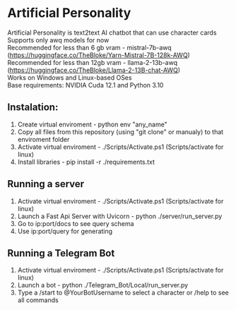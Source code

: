 # Artificial Personality
Artificial Personality is text2text AI chatbot that can use character cards <br>
Supports only awq models for now <br>
Recommended for less than 6 gb vram - mistral-7b-awq (https://huggingface.co/TheBloke/Yarn-Mistral-7B-128k-AWQ) <br>
Recommended for less than 12gb vram - llama-2-13b-awq (https://huggingface.co/TheBloke/Llama-2-13B-chat-AWQ) <br>
Works on Windows and Linux-based OSes <br>
Base requirements: NVIDIA Cuda 12.1 and Python 3.10 <br>
## Instalation:
1. Create virtual enviroment - python env "any_name"
3. Copy all files from this repository (using "git clone" or manualy) to that enviroment folder
2. Activate virtual enviroment - ./Scripts/Activate.ps1 (Scripts/activate for linux)
4. Install libraries - pip install -r ./requirements.txt
## Running a server
1. Activate virtual enviroment - ./Scripts/Activate.ps1 (Scripts/activate for linux)
2. Launch a Fast Api Server with Uvicorn - python ./server/run_server.py
3. Go to ip:port/docs to see query schema
4. Use ip:port/query for generating
## Running a Telegram Bot
1. Activate virtual enviroment - ./Scripts/Activate.ps1 (Scripts/activate for linux)
2. Launch a bot - python ./Telegram_Bot/Local/run_server.py
3. Type a /start to @YourBotUsername to select a character or /help to see all commands
